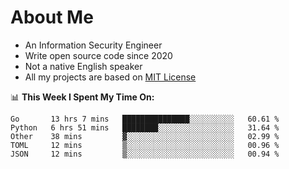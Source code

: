 # About Me

- An Information Security Engineer
- Write open source code since 2020
- Not a native English speaker
- All my projects are based on [MIT License](https://opensource.org/licenses/MIT)

📊 **This Week I Spent My Time On:**
<!--START_SECTION:waka-->
```text
Go       13 hrs 7 mins   ███████████████░░░░░░░░░░   60.61 % 
Python   6 hrs 51 mins   ████████░░░░░░░░░░░░░░░░░   31.64 % 
Other    38 mins         ▓░░░░░░░░░░░░░░░░░░░░░░░░   02.99 % 
TOML     12 mins         ▒░░░░░░░░░░░░░░░░░░░░░░░░   00.96 % 
JSON     12 mins         ▒░░░░░░░░░░░░░░░░░░░░░░░░   00.94 % 
```
<!--END_SECTION:waka-->

